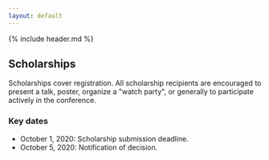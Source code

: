 ```yaml
---
layout: default
---
```


{% include header.md %}

## Scholarships

Scholarships cover registration.
All scholarship recipients are encouraged to present a talk, poster, organize a "watch party", or generally to participate actively in the conference.
<!--- To apply for a scholarship, complete the following form: [Scholarship Submission Form](https://docs.google.com/forms/d/e/1FAIpQLSdr__Ox7kWpTV0lwjJ7skD617HcWFQmPrJqyMpVN27darvZQg/viewform). --->

### Key dates

- October 1, 2020: Scholarship submission deadline.
- October 5, 2020: Notification of decision.

